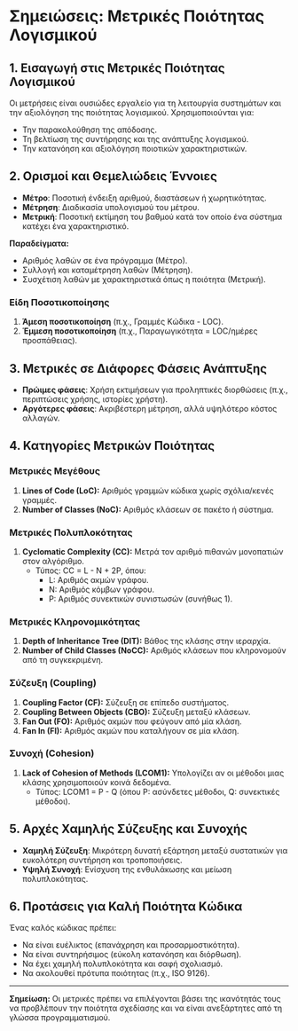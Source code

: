 # Σημειώσεις: Μετρικές Ποιότητας Λογισμικού

## 1. Εισαγωγή στις Μετρικές Ποιότητας Λογισμικού
Οι μετρήσεις είναι ουσιώδες εργαλείο για τη λειτουργία συστημάτων και την αξιολόγηση της ποιότητας λογισμικού. Χρησιμοποιούνται για:
- Την παρακολούθηση της απόδοσης.   
- Τη βελτίωση της συντήρησης και της ανάπτυξης λογισμικού.   
- Την κατανόηση και αξιολόγηση ποιοτικών χαρακτηριστικών.   

## 2. Ορισμοί και Θεμελιώδεις Έννοιες
- **Μέτρο**: Ποσοτική ένδειξη αριθμού, διαστάσεων ή χωρητικότητας.   
- **Μέτρηση**: Διαδικασία υπολογισμού του μέτρου.   
- **Μετρική**: Ποσοτική εκτίμηση του βαθμού κατά τον οποίο ένα σύστημα κατέχει ένα χαρακτηριστικό.   

**Παραδείγματα:**
- Αριθμός λαθών σε ένα πρόγραμμα (Μέτρο).   
- Συλλογή και καταμέτρηση λαθών (Μέτρηση).   
- Συσχέτιση λαθών με χαρακτηριστικά όπως η ποιότητα (Μετρική).   

### Είδη Ποσοτικοποίησης
1. **Άμεση ποσοτικοποίηση** (π.χ., Γραμμές Κώδικα - LOC).    
2. **Έμμεση ποσοτικοποίηση** (π.χ., Παραγωγικότητα = LOC/ημέρες προσπάθειας).   

## 3. Μετρικές σε Διάφορες Φάσεις Ανάπτυξης
- **Πρώιμες φάσεις**: Χρήση εκτιμήσεων για προληπτικές διορθώσεις (π.χ., περιπτώσεις χρήσης, ιστορίες χρήστη).   
- **Αργότερες φάσεις**: Ακριβέστερη μέτρηση, αλλά υψηλότερο κόστος αλλαγών.   

## 4. Κατηγορίες Μετρικών Ποιότητας
### Μετρικές Μεγέθους
1. **Lines of Code (LoC):** Αριθμός γραμμών κώδικα χωρίς σχόλια/κενές γραμμές.   
2. **Number of Classes (NoC):** Αριθμός κλάσεων σε πακέτο ή σύστημα.   

### Μετρικές Πολυπλοκότητας
1. **Cyclomatic Complexity (CC):** Μετρά τον αριθμό πιθανών μονοπατιών στον αλγόριθμο.
   - Τύπος: CC = L - N + 2P, όπου:   
     - L: Αριθμός ακμών γράφου.   
     - N: Αριθμός κόμβων γράφου.   
     - P: Αριθμός συνεκτικών συνιστωσών (συνήθως 1).   

### Μετρικές Κληρονομικότητας
1. **Depth of Inheritance Tree (DIT):** Βάθος της κλάσης στην ιεραρχία.   
2. **Number of Child Classes (NoCC):** Αριθμός κλάσεων που κληρονομούν από τη συγκεκριμένη.   

### Σύζευξη (Coupling)
1. **Coupling Factor (CF):** Σύζευξη σε επίπεδο συστήματος.   
2. **Coupling Between Objects (CBO):** Σύζευξη μεταξύ κλάσεων.   
3. **Fan Out (FO):** Αριθμός ακμών που φεύγουν από μία κλάση.   
4. **Fan In (FI):** Αριθμός ακμών που καταλήγουν σε μία κλάση.   

### Συνοχή (Cohesion)
1. **Lack of Cohesion of Methods (LCOM1):** Υπολογίζει αν οι μέθοδοι μιας κλάσης χρησιμοποιούν κοινά δεδομένα.
   - Τύπος: LCOM1 = P - Q (όπου P: ασύνδετες μέθοδοι, Q: συνεκτικές μέθοδοι).   

## 5. Αρχές Χαμηλής Σύζευξης και Συνοχής
- **Χαμηλή Σύζευξη**: Μικρότερη δυνατή εξάρτηση μεταξύ συστατικών για ευκολότερη συντήρηση και τροποποιήσεις.   
- **Υψηλή Συνοχή**: Ενίσχυση της ενθυλάκωσης και μείωση πολυπλοκότητας.   

## 6. Προτάσεις για Καλή Ποιότητα Κώδικα
Ένας καλός κώδικας πρέπει:
- Να είναι ευέλικτος (επανάχρηση και προσαρμοστικότητα).   
- Να είναι συντηρήσιμος (εύκολη κατανόηση και διόρθωση).   
- Να έχει χαμηλή πολυπλοκότητα και σαφή σχολιασμό.   
- Να ακολουθεί πρότυπα ποιότητας (π.χ., ISO 9126).   

---
**Σημείωση:** Οι μετρικές πρέπει να επιλέγονται βάσει της ικανότητάς τους να προβλέπουν την ποιότητα σχεδίασης και να είναι ανεξάρτητες από τη γλώσσα προγραμματισμού.


